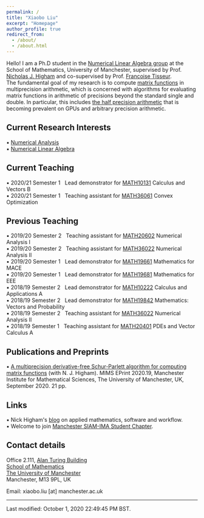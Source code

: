 ```yaml
---
permalink: /
title: "Xiaobo Liu"
excerpt: "Homepage"
author_profile: true
redirect_from: 
  - /about/
  - /about.html
---
```

Hello! I am a Ph.D student in the [Numerical Linear Algebra group](https://nla-group.org/) at the School of Mathematics, University of Manchester, supervised by Prof. [Nicholas J. Higham](http://www.maths.manchester.ac.uk/~higham/index.php) and co-supervised by Prof. [Francoise Tisseur](http://www.maths.manchester.ac.uk/~ftisseur/).  
The fundamental goal of my research is to compute [matrix functions](https://en.wikipedia.org/wiki/Matrix_function) in multiprecision arithmetic, which is concerned with algorithms for evaluating matrix functions in arithmetic of precisions beyond the standard single and double. In particular, this includes [the half precision arithmetic](https://en.wikipedia.org/wiki/Half-precision_floating-point_format) that is becoming prevalent on GPUs and arbitrary precision arithmetic.

## Current Research Interests
▪ [Numerical Analysis](https://www.maths.manchester.ac.uk/research/themes/numerical-analysis-and-scientific-computing/)  
▪ [Numerical Linear Algebra](http://https://www.maths.manchester.ac.uk/research/expertise/numerical-linear-algebra/)  

## Current Teaching
▪ 2020/21 Semester 1 &nbsp; Lead demonstrator for [MATH10131](https://www.maths.manchester.ac.uk/student-intranet/my-study/undergraduate/course-requirements/?unitcode=MATH10131) Calculus and Vectors B   
▪ 2020/21 Semester 1 &nbsp; Teaching assistant for [MATH36061](https://www.maths.manchester.ac.uk/student-intranet/my-study/undergraduate/course-requirements/?unitcode=MATH36061) Convex Optimization  
## Previous Teaching
▪ 2019/20 Semester 2 &nbsp; Teaching assistant for [MATH20602](https://www.maths.manchester.ac.uk/student-intranet/my-study/undergraduate/course-requirements/?unitcode=MATH20602) Numerical Analysis I  
▪ 2019/20 Semester 2 &nbsp; Teaching assistant for [MATH36022](https://www.maths.manchester.ac.uk/student-intranet/my-study/undergraduate/course-requirements/?unitcode=MATH36022) Numerical Analysis II  
▪ 2019/20 Semester 1 &nbsp; Lead demonstrator for [MATH19661](https://www.maths.manchester.ac.uk/student-intranet/my-study/undergraduate/course-requirements/?unitcode=MATH19661) Mathematics for MACE  
▪ 2019/20 Semester 1 &nbsp; Lead demonstrator for [MATH19681](https://www.maths.manchester.ac.uk/student-intranet/my-study/undergraduate/course-requirements/?unitcode=MATH19681) Mathematics for EEE  
▪ 2018/19 Semester 2 &nbsp; Lead demonstrator for [MATH10222](https://www.maths.manchester.ac.uk/student-intranet/my-study/undergraduate/course-requirements/?unitcode=MATH10222) Calculus and Applications A  
▪ 2018/19 Semester 2 &nbsp; Lead demonstrator for [MATH19842](https://www.maths.manchester.ac.uk/student-intranet/my-study/undergraduate/course-requirements/?unitcode=MATH19842) Mathematics: Vectors and Probability  
▪ 2018/19 Semester 2 &nbsp; Teaching assistant for [MATH36022](https://www.maths.manchester.ac.uk/student-intranet/my-study/undergraduate/course-requirements/?unitcode=MATH36022) Numerical Analysis II  
▪ 2018/19 Semester 1 &nbsp; Teaching assistant for [MATH20401](https://www.maths.manchester.ac.uk/student-intranet/my-study/undergraduate/course-requirements/?unitcode=MATH20401) PDEs and Vector Calculus A

## Publications and Preprints 
▪ [A multiprecision derivative-free Schur-Parlett algorithm for computing matrix functions](http://eprints.maths.manchester.ac.uk/2781/) (with N. J. Higham). MIMS EPrint 2020.19, Manchester Institute for Mathematical Sciences, The University of Manchester, UK, September 2020. 21 pp.

## Links
▪ Nick Higham's [blog](https://nhigham.com/) on applied mathematics, software and workflow.   
▪ Welcome to join [Manchester SIAM-IMA Student Chapter](https://www.maths.manchester.ac.uk/~siam/).

## Contact details

Office 2.111, [Alan Turing Building](http://www.maths.manchester.ac.uk/our-research/facilities/infrastructure/)  
[School of Mathematics](http://www.maths.manchester.ac.uk/)  
[The University of Manchester](https://www.manchester.ac.uk/)  
Manchester, M13 9PL, UK  

Email: xiaobo.liu [at] manchester.ac.uk   
_______________________________________________________________________________________________________________________________________________    
Last modified: October 1, 2020 22:49:45 PM BST.
